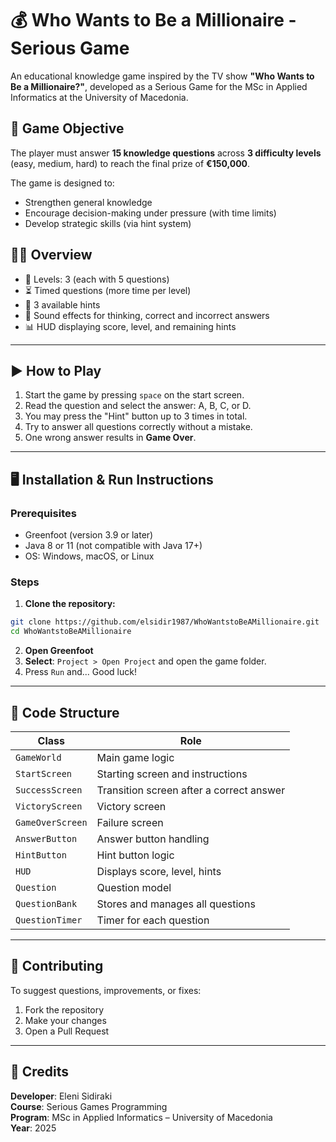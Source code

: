 # 💰 Who Wants to Be a Millionaire - Serious Game

An educational knowledge game inspired by the TV show **"Who Wants to Be a Millionaire?"**, developed as a Serious Game for the MSc in Applied Informatics at the University of Macedonia.

## 🎯 Game Objective

The player must answer **15 knowledge questions** across **3 difficulty levels** (easy, medium, hard) to reach the final prize of **€150,000**.

The game is designed to:
- Strengthen general knowledge
- Encourage decision-making under pressure (with time limits)
- Develop strategic skills (via hint system)

## 👨‍🏫 Overview

- 📘 Levels: 3 (each with 5 questions)
- ⏳ Timed questions (more time per level)
- 🧠 3 available hints
- 🎵 Sound effects for thinking, correct and incorrect answers
- 📊 HUD displaying score, level, and remaining hints

---

## ▶️ How to Play

1. Start the game by pressing `space` on the start screen.
2. Read the question and select the answer: A, B, C, or D.
3. You may press the "Hint" button up to 3 times in total.
4. Try to answer all questions correctly without a mistake.
5. One wrong answer results in **Game Over**.

---

## 🖥️ Installation & Run Instructions

### Prerequisites
- Greenfoot (version 3.9 or later)
- Java 8 or 11 (not compatible with Java 17+)
- OS: Windows, macOS, or Linux

### Steps

1. **Clone the repository:**

```bash
git clone https://github.com/elsidir1987/WhoWantstoBeAMillionaire.git
cd WhoWantstoBeAMillionaire
```

2. **Open Greenfoot**
3. **Select**: `Project > Open Project` and open the game folder.
4. Press `Run` and... Good luck!

---

## 📁 Code Structure

| Class             | Role                                           |
|-------------------|------------------------------------------------|
| `GameWorld`       | Main game logic                                |
| `StartScreen`     | Starting screen and instructions               |
| `SuccessScreen`   | Transition screen after a correct answer       |
| `VictoryScreen`   | Victory screen                                 |
| `GameOverScreen`  | Failure screen                                 |
| `AnswerButton`    | Answer button handling                         |
| `HintButton`      | Hint button logic                              |
| `HUD`             | Displays score, level, hints                   |
| `Question`        | Question model                                 |
| `QuestionBank`    | Stores and manages all questions               |
| `QuestionTimer`   | Timer for each question                        |

---

## 🔧 Contributing

To suggest questions, improvements, or fixes:
1. Fork the repository
2. Make your changes
3. Open a Pull Request

---

## 📝 Credits

**Developer**: Eleni Sidiraki  
**Course**: Serious Games Programming  
**Program**: MSc in Applied Informatics – University of Macedonia  
**Year**: 2025  
